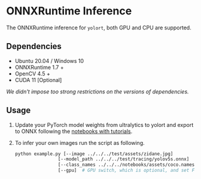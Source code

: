 # ONNXRuntime Inference

The ONNXRuntime inference for `yolort`, both GPU and CPU are supported.

## Dependencies

- Ubuntu 20.04 / Windows 10
- ONNXRuntime 1.7 +
- OpenCV 4.5 +
- CUDA 11 [Optional]

*We didn't impose too strong restrictions on the versions of dependencies.*

## Usage

1. Update your PyTorch model weights from ultralytics to yolort and export to ONNX following the [notebooks with tutorials](https://github.com/zhiqwang/yolov5-rt-stack/blob/master/notebooks/).

2. To infer your own images run the script as following.

    ```bash
    python example.py [--image ../../../test/assets/zidane.jpg]
                    [--model_path ../../../test/tracing/yolov5s.onnx]
                    [--class_names ../../../notebooks/assets/coco.names]
                    [--gpu]  # GPU switch, which is optional, and set False as default
    ```